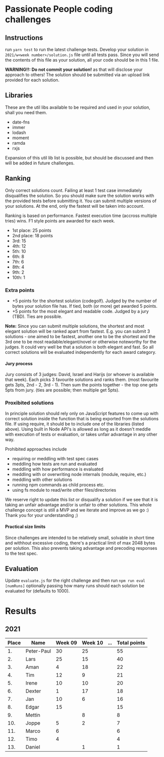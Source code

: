 # Passionate People coding challenges
## Instructions

run `yarn test` to run the latest challenge tests.
Develop your solution in `2021/w<week number>/solution.js` file until all tests pass.
Since you will send the contents of this file as your solution, all your code should be in this 1 file.

**WARNING!!: Do not commit your solution!** as that will disclose your approach to others!
The solution should be submitted via an upload link provided for each solution.

## Libraries

These are the util libs available to be required and used in your solution, shall you need them.

- date-fns
- immer
- lodash
- moment
- ramda
- rxjs

Expansion of this util lib list is possible, but should be discussed and then will be added in future challenges.


## Ranking
Only correct solutions count. Failing at least 1 test case immediately disqualifies the solution.
So you should make sure the solution works with the provided tests before submitting it.
You can submit multiple versions of your solutions. At the end, only the fastest will be taken into account.

Ranking is based on performance. Fastest execution time (accross multiple tries) wins. F1 style points are awarded for each week.
- 1st place: 25 points
- 2nd place: 18 points
- 3rd: 15
- 4th: 12
- 5th: 10
- 6th: 8
- 7th: 6
- 8th: 4
- 9th: 2
- 10th: 1

### Extra points

- +5 points for the shortest solution (codegolf). Judged by the number of bytes your solution file has. If tied, both (or more) get awarded 5 points.
- +5 points for the most elegant and readable code. Judged by a jury (TBD). Ties are possible.

**Note:** Since you can submit multiple solutions, the shortest and most elegant solution will be ranked apart from fastest. E.g. you can submit 3 solutions - one aimed to be fastest, another one to be the shortest and the 3rd one to be most readable/elegant/novel or otherwise noteworthy for the judges. It could very well be that a solution is both elegant and fast. So all correct solutions will be evaluated independently for each award category.

#### Jury process

Jury consists of 3 judges: David, Israel and Harijs (or whoever is available that week).
Each picks 3 favourite solutions and ranks them. (most favourite gets 3pts, 2nd - 2, 3rd - 1).
Then sum the points together - the top one gets 5pts from jury. (ties are possible; then multiple get 5pts).

### Proxibited solutions

In principle solution should rely only on JavaScript features to come up with correct solution inside the function that is being exported from the solutions file.
If using require, it should be to include one of the libraries (listed above). Using built in Node API's is allowed as long as it doesn't meddle with execution of tests or evaluation, or takes unfair advantage in any other way.

Prohibited approaches include
- requiring or meddling with test spec cases
- meddling how tests are run and evaluated
- meddling with how performance is evaluated
- meddling with or overwriting node internals (module, require, etc.)
- meddling with other solutions
- running npm commands as child process etc.
- using fs module to read/write other files/directories

We reserve right to update this list or disqualify a solution if we see that it is taking an unfair advantage and/or is unfair to other solutions.
This whole challenge concept is still a MVP and we iterate and improve as we go :) Thank you for your understanding ;)

#### Practical size limits

Since challenges are intended to be relatively small, solvable in short time and withhout excessive coding, there's a practical limit of max 2048 bytes per solution.
This also prevents taking advantage and precoding responses to the test spec.

## Evaluation

Update `evaluate.js` for the right challenge and then run `npm run eval [numRuns]` optionally passing how many runs should each solution be evaluated for (defaults to 1000).


# Results
## 2021

| Place | Name       | Week 09 | Week 10 | ...     | Total points |
|-------|------------|---------|---------|---------|--------------|
| 1.    | Peter-Paul | 30      | 25      |         | 55           |
| 2.    | Lars       | 25      | 15      |         | 40           |
| 3.    | Aman       | 4       | 18      |         | 22           |
| 4.    | Tim        | 12      | 9       |         | 21           |
| 5.    | Irene      | 10      | 10      |         | 20           |
| 6.    | Dexter     | 1       | 17      |         | 18           |
| 7.    | Jan        | 10      | 6       |         | 16           |
| 8.    | Edgar      | 15      |         |         | 15           |
| 9.    | Mettin     |         | 8       |         | 8            |
| 10.   | Joppe      | 5       | 2       |         | 7            |
| 11.   | Marco      | 6       |         |         | 6            |
| 12.   | Timo       | 4       |         |         | 4            |
| 13.   | Daniel     |         | 1       |         | 1            |
